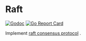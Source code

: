 # Raft

[![Godoc](http://img.shields.io/badge/go-documentation-blue.svg)](https://godoc.org/github.com/mind1949/raft)
[![Go Report Card](https://goreportcard.com/badge/github.com/mind1949/raft)](https://goreportcard.com/report/github.com/mind1949/raft)

Implement [raft consensus protocol](https://raft.github.io/raft.pdf) .
